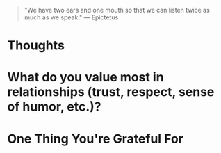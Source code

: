 
> \"We have two ears and one mouth so that we can listen twice as much as we speak.\" — Epictetus

# Thoughts

# What do you value most in relationships (trust, respect, sense of humor, etc.)?

# One Thing You're Grateful For

